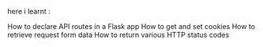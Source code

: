 here i learnt :

How to declare API routes in a Flask app
How to get and set cookies
How to retrieve request form data
How to return various HTTP status codes